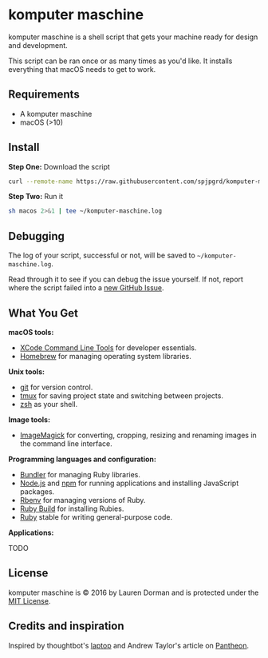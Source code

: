 komputer maschine
======

komputer maschine is a shell script that gets your machine ready for design and development.

This script can be ran once or as many times as you'd like. It installs everything that macOS needs to get to work.

## Requirements

* A komputer maschine
* macOS (>10)

## Install

**Step One:** Download the script
```sh
curl --remote-name https://raw.githubusercontent.com/spjpgrd/komputer-maschine/master/macos
```

**Step Two:** Run it
```sh
sh macos 2>&1 | tee ~/komputer-maschine.log
```

## Debugging

The log of your script, successful or not, will be saved to `~/komputer-maschine.log`.

Read through it to see if you can debug the issue yourself.
If not, report where the script failed into a [new GitHub Issue](https://github.com/laurendorman/komputer-maschine/issues/new).

## What You Get

**macOS tools:**

* [XCode Command Line Tools](https://developer.apple.com/xcode/downloads/) for developer essentials.
* [Homebrew](http://brew.sh/) for managing operating system libraries.

**Unix tools:**

* [git](https://git-scm.com/) for version control.
* [tmux](http://tmux.github.io/) for saving project state and switching between projects.
* [zsh](http://www.zsh.org/) as your shell.

**Image tools:**

* [ImageMagick](http://www.imagemagick.org/) for converting, cropping, resizing and renaming images in the command line interface.

**Programming languages and configuration:**

* [Bundler](http://bundler.io/) for managing Ruby libraries.
* [Node.js](http://nodejs.org/) and [npm](https://www.npmjs.org/) for running applications and installing JavaScript packages.
* [Rbenv](https://github.com/sstephenson/rbenv) for managing versions of Ruby.
* [Ruby Build](https://github.com/sstephenson/ruby-build) for installing Rubies.
* [Ruby](https://www.ruby-lang.org/en/) stable for writing general-purpose code.

**Applications:**

TODO

## License

komputer maschine is © 2016 by Lauren Dorman and is protected under the [MIT License].

[MIT License]: LICENSE

## Credits and inspiration

Inspired by thoughtbot's [laptop](https://github.com/thoughtbot/laptop/) and Andrew Taylor's article on [Pantheon](https://pantheon.io/blog/dev-setup-using-homebrew-os-x).
